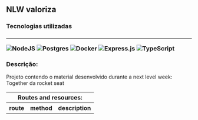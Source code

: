 <h2> NLW valoriza </h2>
<div class="used-technologies"> 
    <h3> Tecnologias utilizadas<h3>
    <hr/>
    <img alt="NodeJS" src="https://img.shields.io/badge/node.js-%2343853D.svg?style=for-the-badge&logo=node-dot-js&logoColor=white"/>
    <img alt="Postgres" src ="https://img.shields.io/badge/postgres-%23316192.svg?style=for-the-badge&logo=postgresql&logoColor=white"/>
    <img alt="Docker" src="https://img.shields.io/badge/docker-%230db7ed.svg?style=for-the-badge&logo=docker&logoColor=white"/>
    <img alt="Express.js" src="https://img.shields.io/badge/express.js-%23404d59.svg?style=for-the-badge&logo=express&logoColor=%2361DAFB"/>
    <img alt="TypeScript" src="https://img.shields.io/badge/typescript-%23007ACC.svg?style=for-the-badge&logo=typescript&logoColor=white"/>
</div>

<div>
<h3> Descrição: </h3>
<p> Projeto contendo o material desenvolvido durante a next level week: Together da rocket seat </p>
<!-- TODO: MELHORAR A DESCRIÇÃO DO PROJETO -->
<table>
    <tr> <th colspan="3"> Routes and resources: </th> </tr>
    <tr>
        <th> route </th>
        <th> method </th>
        <th> description </th>
    </tr>
    <!-- TODO: Add rotas, metodos http e descrição das operações da api -->
</table>
</div>